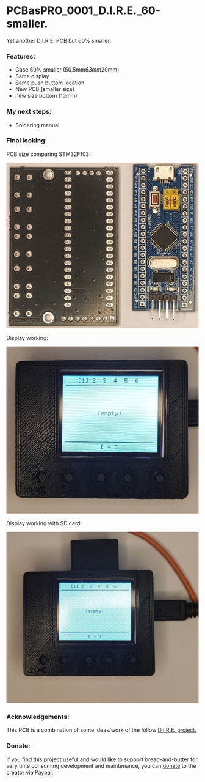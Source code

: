 # PCBasPRO_0001_D.I.R.E._60-smaller.
Yet another D.I.R.E. PCB but 60% smaller.

### **Features:**
- Case 60% smaller (50.5mm*63mm*20mm)
- Same display
- Same push buttom location
- New PCB (smaller size)
- new size bottom (10mm)

 ### **My next steps:**
- Soldering manual


### **Final looking:**

PCB size comparing STM32F103:

![Image](https://github.com/PCBasPRO/PCBasPRO_0001_D.I.R.E._60-smaller./blob/main/PCB%20size%20comparing%20STM32F103.jpg)

Display working:

![Image](https://github.com/PCBasPRO/PCBasPRO_0001_D.I.R.E._60-smaller./blob/main/Display%20working.jpg)

Display working with SD card:

![Image](https://github.com/PCBasPRO/PCBasPRO_0001_D.I.R.E._60-smaller./blob/main/Display%20working%20with%20SD%20card.jpg)

### **Acknowledgements:**

This PCB is a combination of some ideas/work of the follow [D.I.R.E. project.](https://gbatemp.net/threads/disney-infinity-lego-dimensions-skylanders-base-emulator-project-d-i-r-e.593292/) 

### **Donate:**

If you find this project useful and would like to support bread-and-butter for very time consuming development and maintenance, you can [donate](https://www.paypal.com/donate/?hosted_button_id=CDQSZKZBMZTBL)  to the creator via Paypal.
